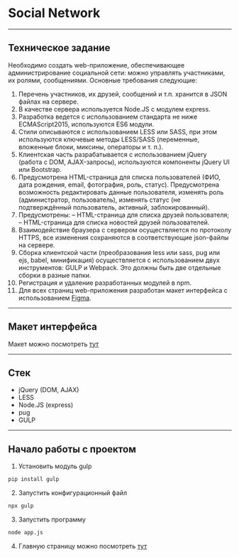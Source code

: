 # Social Network

---

## Техническое задание

Необходимо создать web-приложение, обеспечивающее администрирование социальной сети: 
можно управлять участниками, их ролями, сообщениями. Основные требования следующие:
1. Перечень участников, их друзей, сообщений и т.п. хранится в JSON
   файлах на сервере.
2. В качестве сервера используется Node.JS с модулем express.
3. Разработка ведется с использованием стандарта не ниже
   ECMAScript2015, используются ES6 модули.
4. Стили описываются с использованием LESS или SASS, при этом используются 
ключевые методы LESS/SASS (переменные, вложенные блоки,
   миксины, операторы и т. п.).
5. Клиентская часть разрабатывается с использованием jQuery (работа с
   DOM, AJAX-запросы), используются компоненты jQuery UI или Bootstrap.
6. Предусмотрена HTML-страница для списка пользователей (ФИО, дата
   рождения, email, фотография, роль, статус). Предусмотрена возможность 
   редактировать данные пользователя, изменять роль (администратор,
   пользователь), изменять статус (не подтверждённый пользователь, активный,
   заблокированный).
7. Предусмотрены: – HTML-страница для списка друзей пользователя; 
– HTML-страница для списка новостей друзей пользователей.
8. Взаимодействие браузера с сервером осуществляется по протоколу
   HTTPS, все изменения сохраняются в соответствующие json-файлы на
   сервере.
9. Сборка клиентской части (преобразования less или sass, pug или ejs,
   babel, минификация) осуществляется с использованием двух инструментов:
   GULP и Webpack. Это должны быть две отдельные сборки в разные папки.
10. Регистрация и удаление разработанных модулей в npm.
11. Для всех страниц web-приложения разработан макет интерфейса с
    использованием [Figma](https://www.figma.com/).

---

## Макет интерфейса

Макет можно посмотреть [тут](https://www.figma.com/design/T3NxoYYdjvfXwvVQvdkE4Q/social-network?node-id=0-1&t=GNAb5j2WLJr7tafC-1)

---

## Стек

- jQuery (DOM, AJAX)
- LESS
- Node.JS (express)
- pug
- GULP

---

## Начало работы с проектом

1. Установить модуль gulp

```bash
pip install gulp
```

2. Запустить конфигурационный файл

```bash
npx gulp
```

3. Запустить программу

```bash
node app.js
```

4. Главную страницу можно посмотреть [тут](http://localhost:8080/users)